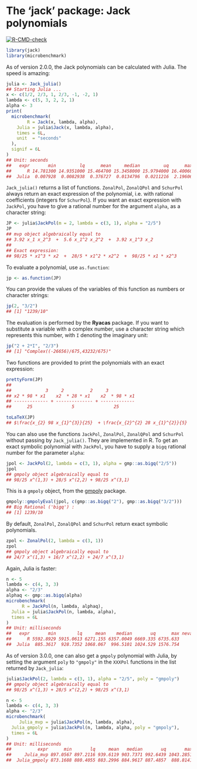 The ‘jack’ package: Jack polynomials
================

<!-- badges: start -->

[![R-CMD-check](https://github.com/stla/jackR/workflows/R-CMD-check/badge.svg)](https://github.com/stla/jackR/actions)
<!-- badges: end -->

``` r
library(jack)
library(microbenchmark)
```

As of version 2.0.0, the Jack polynomials can be calculated with Julia.
The speed is amazing:

``` r
julia <- Jack_julia()
## Starting Julia ...
x <- c(1/2, 2/3, 1, 2/3, -1, -2, 1)
lambda <- c(5, 3, 2, 2, 1)
alpha <- 3
print(
  microbenchmark(
        R = Jack(x, lambda, alpha),
    Julia = julia$Jack(x, lambda, alpha),
    times = 6L,
    unit  = "seconds"
  ),
  signif = 6L
)
## Unit: seconds
##   expr       min         lq      mean     median         uq      max neval
##      R 14.781300 14.9351000 15.464700 15.3458000 15.9794000 16.40060     6
##  Julia  0.007928  0.0082938  0.376727  0.0134796  0.0211216  2.19606     6
```

`Jack_julia()` returns a list of functions. `ZonalPol`, `ZonalQPol` and
`SchurPol` always return an exact expression of the polynomial,
i.e. with rational coefficients (integers for `SchurPol`). If you want
an exact expression with `JackPol`, you have to give a rational number
for the argument `alpha`, as a character string:

``` r
JP <- julia$JackPol(m = 2, lambda = c(3, 1), alpha = "2/5")
JP
## mvp object algebraically equal to
## 3.92 x_1 x_2^3  +  5.6 x_1^2 x_2^2  +  3.92 x_1^3 x_2
## 
## Exact expression:
## 98/25 * x1^3 * x2  +  28/5 * x1^2 * x2^2  +  98/25 * x1 * x2^3
```

To evaluate a polynomial, use `as.function`:

``` r
jp <- as.function(JP)
```

You can provide the values of the variables of this function as numbers
or character strings:

``` r
jp(2, "3/2")
## [1] "1239/10"
```

The evaluation is performed by the **Ryacas** package. If you want to
substitute a variable with a complex number, use a character string
which represents this number, with `I` denoting the imaginary unit:

``` r
jp("2 + 2*I", "2/3")
## [1] "Complex((-26656)/675,43232/675)"
```

Two functions are provided to print the polynomials with an exact
expression:

``` r
prettyForm(JP)
## 
##             3     2          2     3          
## x2 * 98 * x1    x2  * 28 * x1    x2  * 98 * x1
## ------------- + -------------- + -------------
##      25               5               25
```

``` r
toLaTeX(JP)
## $\frac{x_{2} 98 x_{1}^{3}}{25}  + \frac{x_{2}^{2} 28 x_{1}^{2}}{5}  + \frac{x_{2}^{3} 98 x_{1}}{25} $
```

You can also use the functions `JackPol`, `ZonalPol`, `ZonalQPol` and
`SchurPol` without passing by `Jack_julia()`. They are implemented in R.
To get an exact symbolic polynomial with `JackPol`, you have to supply a
`bigq` rational number for the parameter `alpha`:

``` r
jpol <- JackPol(2, lambda = c(3, 1), alpha = gmp::as.bigq("2/5"))
jpol
## gmpoly object algebraically equal to
## 98/25 x^(1,3) + 28/5 x^(2,2) + 98/25 x^(3,1)
```

This is a `gmpoly` object, from the
[gmpoly](https://github.com/stla/gmpoly) package.

``` r
gmpoly::gmpolyEval(jpol, c(gmp::as.bigq("2"), gmp::as.bigq("3/2")))
## Big Rational ('bigq') :
## [1] 1239/10
```

By default, `ZonalPol`, `ZonalQPol` and `SchurPol` return exact symbolic
polynomials.

``` r
zpol <- ZonalPol(2, lambda = c(3, 1))
zpol
## gmpoly object algebraically equal to
## 24/7 x^(1,3) + 16/7 x^(2,2) + 24/7 x^(3,1)
```

Again, Julia is faster:

``` r
n <- 5
lambda <- c(4, 3, 3)
alpha <- "2/3"
alphaq <- gmp::as.bigq(alpha)
microbenchmark(
      R = JackPol(n, lambda, alphaq),
  Julia = julia$JackPol(n, lambda, alpha),
  times = 6L
)
## Unit: milliseconds
##   expr       min        lq     mean    median       uq      max neval
##      R 5592.8929 5915.0613 6271.155 6357.0049 6669.335 6735.633     6
##  Julia  885.3617  928.7352 1068.067  996.5101 1024.529 1576.754     6
```

As of version 3.0.0, one can also get a `gmpoly` polynomial with Julia,
by setting the argument `poly` to `"gmpoly"` in the `XXXPol` functions
in the list returned by `Jack_julia`:

``` r
julia$JackPol(2, lambda = c(3, 1), alpha = "2/5", poly = "gmpoly")
## gmpoly object algebraically equal to
## 98/25 x^(1,3) + 28/5 x^(2,2) + 98/25 x^(3,1)
```

``` r
n <- 5
lambda <- c(4, 3, 3)
alpha <- "2/3"
microbenchmark(
     Julia_mvp = julia$JackPol(n, lambda, alpha),
  Julia_gmpoly = julia$JackPol(n, lambda, alpha, poly = "gmpoly"),
  times = 6L
)
## Unit: milliseconds
##          expr      min       lq     mean   median       uq       max neval
##     Julia_mvp 897.0567 897.2116 939.6119 903.7371 992.6439 1043.2851     6
##  Julia_gmpoly 873.1688 880.4055 883.2996 884.9617 887.4857  888.8141     6
```

